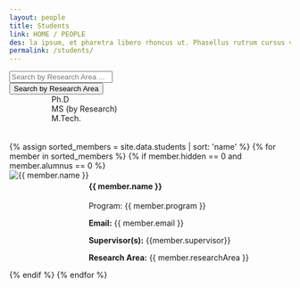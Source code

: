 ```yaml
---
layout: people
title: Students
link: HOME / PEOPLE
des: la ipsum, et pharetra libero rhoncus ut. Phasellus rutrum cursus velit ulla ipsum, et pharetra libero rh.
permalink: /students/
---
```

	
<style>
    .background-about{
      background-image: url("{{ site.baseurl }}/images/Students.png");
    }
</style>

<div class="search-container">
<input type="text" id="search-bar" placeholder="Search by Research Area ...">
<div class="dropdown2">
<button class="dropbtn">Search by Research Area</button>
</div>
</div>
<div class="filter-indicators" style="margin-left: 15%;">
<div class="filter-indicator"  data-filter="Ph.D.">
<div class="checkbox"></div>
<span>Ph.D</span>
</div>
<div class="filter-indicator" data-filter="MS(R)">
<div class="checkbox"></div>
<span>MS (by Research)</span>
</div>
<div class="filter-indicator" data-filter="M.Tech.">
<div class="checkbox"></div>
<span>M.Tech.</span>
</div>
</div>
<br><br>

<div class="row" id="teamMembers">
{% assign sorted_members = site.data.students | sort: 'name' %}
{% for member in sorted_members %}
{% if member.hidden == 0  and member.alumnus == 0 %}
<div class="col-lg-6 col-md-6 col-sm-12 member-card studentCard" data-position="{{ member.program }}" data-name="{{ member.name }}" data-research-area="{{member.researchArea}}">
<div class="member-info">
<div class="row" style="display: flex; flex-direction: row;">
<div class="col-nd-1">
<img src="{{ member.profilePhoto }}" class="member-img std" alt="{{ member.name }}" />
</div>
<div class="col-md-11">
<div class="member-details studentdetails">
<h4 id="fac-title">{{ member.name }}</h4>
<p class="member-position">Program: {{ member.program }}</p>
<p><strong>Email:</strong> {{ member.email }}</p>
<!-- <p><strong>Phone:</strong> {{ member.phone }}</p> -->
<p><strong>Supervisor(s):</strong> {{member.supervisor}}</p>
<p class="member-bio"><strong>Research Area:</strong> {{ member.researchArea }}</p>
</div>
</div>
</div>
  
</div>
</div>
{% endif %}
{% endfor %}
</div>

<script src="{{ site.baseurl }}/js/pages/student.js">
</script>

